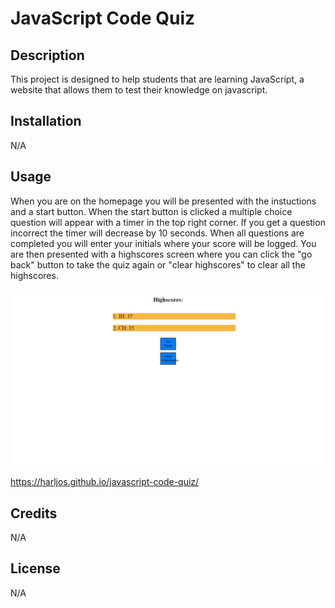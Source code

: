 # JavaScript Code Quiz

## Description

This project is designed to help students that are learning JavaScript, a website that allows them to test their knowledge on javascript.

## Installation

N/A

## Usage

When you are on the homepage you will be presented with the instuctions and a start button. When the start button is clicked a multiple choice question will appear with a timer in the top right corner. If you get a question incorrect the timer will decrease by 10 seconds. When all questions are completed you will enter your initials where your score will be logged. You are then presented with a highscores screen where you can click the "go back" button to take the quiz again or "clear highscores" to clear all the highscores.

![javascript-code-quiz-screenshot](assets/images/javascript-code-quiz-screenshot.png)

https://harljos.github.io/javascript-code-quiz/

## Credits

N/A

## License

N/A
